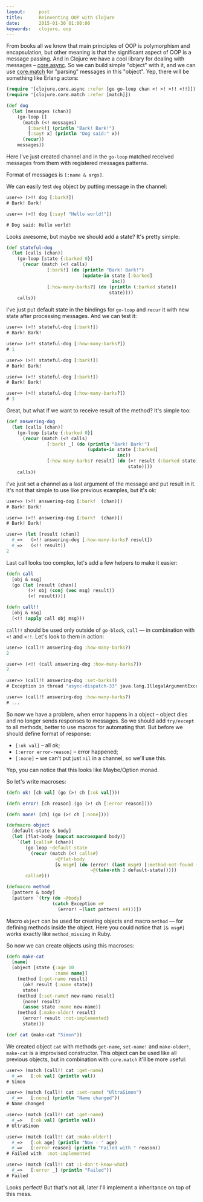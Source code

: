 ```yaml
---
layout:     post
title:      Reinventing OOP with Clojure
date:       2015-01-30 01:00:00
keywords:   clojure, oop
---
```


From books all we know that main principles of OOP is polymorphism and encapsulation,
but other meaning is that the significant aspect of OOP is a message passing.
And in Clojure we have a cool library for dealing with messages &ndash;
[core.async](https://github.com/clojure/core.async). So we can build simple "object"
with it, and we can use [core.match](https://github.com/clojure/core.match) for "parsing" messages
in this "object".
Yep, there will be something like Erlang actors:

```clojure
(require '[clojure.core.async :refer [go go-loop chan <! >! >!! <!!]])
(require '[clojure.core.match :refer [match]])

(def dog
  (let [messages (chan)]
    (go-loop []
      (match (<! messages)
        [:bark!] (println "Bark! Bark!")
        [:say! x] (println "Dog said:" x))
      (recur))
    messages))
```

Here I've just created channel and in the `go-loop` matched received messages from them with
registered messages patterns.

Format of messages is `[:name & args]`.

We can easily test `dog` object by putting message in the channel:

```clojure
user=> (>!! dog [:bark!])
# Bark! Bark!

user=> (>!! dog [:say! "Hello world!"])

# Dog said: Hello world!
```

Looks awesome, but maybe we should add a state?  It's pretty simple:

```clojure
(def stateful-dog
  (let [calls (chan)]
    (go-loop [state {:barked 0}]
      (recur (match (<! calls)
               [:bark!] (do (println "Bark! Bark!")
                            (update-in state [:barked]
                                       inc))
               [:how-many-barks?] (do (println (:barked state))
                                      state))))
    calls))
```
I've just put default state in the bindings for `go-loop` and
`recur` it with new state after processing messages.
And we can test it:

```clojure
user=> (>!! stateful-dog [:bark!])
# Bark! Bark!

user=> (>!! stateful-dog [:how-many-barks?])
# 1

user=> (>!! stateful-dog [:bark!])
# Bark! Bark!

user=> (>!! stateful-dog [:bark!])
# Bark! Bark!

user=> (>!! stateful-dog [:how-many-barks?])
# 3
```

Great, but what if we want to receive result of the method? It's simple too:

```clojure
(def answering-dog
  (let [calls (chan)]
    (go-loop [state {:barked 0}]
      (recur (match (<! calls)
               [:bark! _] (do (println "Bark! Bark!")
                              (update-in state [:barked]
                                         inc))
               [:how-many-barks? result] (do (>! result (:barked state))
                                             state))))
    calls))
```

I've just set a channel as a last argument of the message and put result in it.
It's not that simple to use like previous examples, but it's ok:

```clojure
user=> (>!! answering-dog [:bark!  (chan)])
# Bark! Bark!

user=> (>!! answering-dog [:bark!  (chan)])
# Bark! Bark!

user=> (let [result (chan)]
  #_=>   (>!! answering-dog [:how-many-barks? result])
  #_=>   (<!! result))
2
```

Last call looks too complex, let's add a few helpers to make it easier:

```clojure
(defn call
  [obj & msg]
  (go (let [result (chan)]
        (>! obj (conj (vec msg) result))
        (<! result))))

(defn call!!
  [obj & msg]
  (<!! (apply call obj msg)))
```

`call!!` should be used only outside of `go-block`, `call` &mdash; in combination with `<!` and `<!!`. Let's look to them in action:

```clojure
user=> (call!! answering-dog :how-many-barks?)
2

user=> (<!! (call answering-dog :how-many-barks?))
2

user=> (call!! answering-dog :set-barks!)
# Exception in thread "async-dispatch-33" java.lang.IllegalArgumentException: No matching clause: [:set-barks!...

user=> (call!! answering-dog :how-many-barks?)
# ...
```

So now we have a problem, when error happens in a object &ndash; object dies and no longer
sends responses to messages. So we should add `try/except` to all methods, better to use macros for
automating that. But before we should define format of response:

* `[:ok val]` &ndash; all ok;
* `[:error error-reason]` &ndash; error happened;
* `[:none]` &ndash; we can't put just `nil` in a channel, so we'll use this.

Yep, you can notice that this looks like Maybe/Option monad.

So let's write macroses:

```clojure
(defn ok! [ch val] (go (>! ch [:ok val])))

(defn error! [ch reason] (go (>! ch [:error reason])))

(defn none! [ch] (go (>! ch [:none])))

(defmacro object
  [default-state & body]
  (let [flat-body (mapcat macroexpand body)]
    `(let [calls# (chan)]
       (go-loop ~default-state
         (recur (match (<! calls#)
                  ~@flat-body
                  [& msg#] (do (error! (last msg#) [:method-not-found (first msg#)])
                               ~@(take-nth 2 default-state)))))
       calls#)))

(defmacro method
  [pattern & body]
  [pattern `(try (do ~@body)
                 (catch Exception e#
                   (error! ~(last pattern) e#)))])
```

Macro `object` can be used for creating objects and macro `method` &mdash; for defining methods inside the object.
Here you could notice that `[& msg#]` works exactly like `method_missing` in Ruby.

So now we can create objects using this macroses:

```clojure
(defn make-cat
  [name]
  (object [state {:age 10
                  :name name}]
    (method [:get-name result]
      (ok! result (:name state))
      state)
    (method [:set-name! new-name result]
      (none! result)
      (assoc state :name new-name))
    (method [:make-older! result]
      (error! result :not-implemented)
      state)))

(def cat (make-cat "Simon"))
```

We created object `cat` with methods `get-name`, `set-name!` and `make-older!`, `make-cat` is a
improvised constructor. This object can be used like all previous objects, but in combination
with `core.match` it'll be more useful:

```clojure
user=> (match (call!! cat :get-name)
  #_=>   [:ok val] (println val))
# Simon

user=> (match (call!! cat :set-name! "UltraSimon")
  #_=>   [:none] (println "Name changed"))
# Name changed

user=> (match (call!! cat :get-name)
  #_=>   [:ok val] (println val))
# UltraSimon

user=> (match (call!! cat :make-older!)
  #_=>   [:ok age] (println "Now - " age)
  #_=>   [:error reason] (println "Failed with " reason))
# Failed with  :not-implemented

user=> (match (call!! cat :i-don't-know-what)
  #_=>   [:error _] (println "Failed"))
# Failed
```

Looks perfect! But that's not all, later I'll implement a inheritance on top of this mess.
